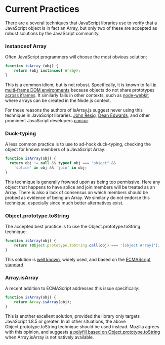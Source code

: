 Current Practices
=================
There are a several techniques that JavaScript libraries use
to verify that a JavaScript object is in fact an Array, but only
two of these are accepted as robust solutions by the JavaScript
community.

### instanceof Array

Often JavaScript programmers will choose the most obvious
solution:

```js
function isArray (obj) {
    return (obj instanceof Array);
}
```

This is a common idiom, but is not robust. Specifically, it
is known to fail [in multi-frame DOM environments](http://perfectionkills.com/instanceof-considered-harmful-or-how-to-write-a-robust-isarray/)
because objects do not share prototypes [across iframes](http://bugs.dojotoolkit.org/ticket/5334). It similarly
fails in other contexts, such as [node-webkit](https://github.com/angular/angular.js/pull/1966) where arrays can be created in
the Node.js context.

For these reasons the authors of isArray.js suggest never using
this technique in JavaScript libraries. [John Resig](http://en.wikipedia.org/wiki/John_Resig), [Dean Edwards](http://en.wikipedia.org/wiki/CssQuery), and other prominent JavaScript developers [concur](http://perfectionkills.com/instanceof-considered-harmful-or-how-to-write-a-robust-isarray/#comment-37193).

### Duck-typing

A less common practice is to use to ad-hock duck-typing, checking
the object for known members of a JavaScript Array:

```js
function isArray(obj) {
  return obj != null && typeof obj === "object" &&
    'splice' in obj && 'join' in obj;
}
```

This technique is generally frowned upon as being too permissive. Here
any object that happens to have splice and join members will be treated
as an Array. There is also a lack of consensus on which members should
be probed as evidence of being an Array. We similarly do not
endorse this technique, especially since much better alternatives exist.

### Object.prototype.toString

The accepted best practice is to use the Object.prototype.toString technique:

```js
function isArray(obj) {
    return (Object.prototype.toString.call(obj) === '[object Array]');
}
```

This solution is [well known](http://stackoverflow.com/questions/4775722/javascript-check-if-object-is-array), widely used, and based on the [ECMAScript standard](http://www.ecma-international.org/ecma-262/5.1/#sec-9.9).

### Array.isArray

A recent addition to ECMAScript addresses this issue specifically:

```js
function isArray(obj) {
    return Array.isArray(obj);
}
```
 
This is another excellent solution, provided the library only targets
JavaScript 1.8.5 or greater. In all other situations, the
above Object.prototype.toString technique should be used instead.
Mozilla agrees with this opinion, and suggests [a polyfill based
on Object.prototype.toString](https://developer.mozilla.org/en-US/docs/JavaScript/Reference/Global_Objects/Array/isArray#Compatibility) when Array.isArray is not natively available.
